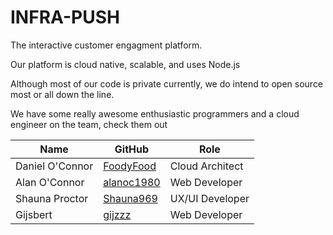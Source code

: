 # INFRA-PUSH

The interactive customer engagment platform.

Our platform is cloud native, scalable, and uses Node.js

Although most of our code is private currently, we do intend to open source most or all down the line.

We have some really awesome enthusiastic programmers and a cloud engineer on the team, check them out

| Name            | GitHub                                          | Role              |
| --------------- | ----------------------------------------------- | ----------------- |
| Daniel O'Connor | [FoodyFood](https://github.com/FoodyFood)       | Cloud Architect   |
| Alan O'Connor   | [alanoc1980](https://github.com/alanoc1980)     | Web Developer     |
| Shauna Proctor  | [Shauna969](https://github.com/Shauna969)       | UX/UI Developer   |
| Gijsbert        | [gijzzz](https://github.com/gijzzz)             | Web Developer     |

